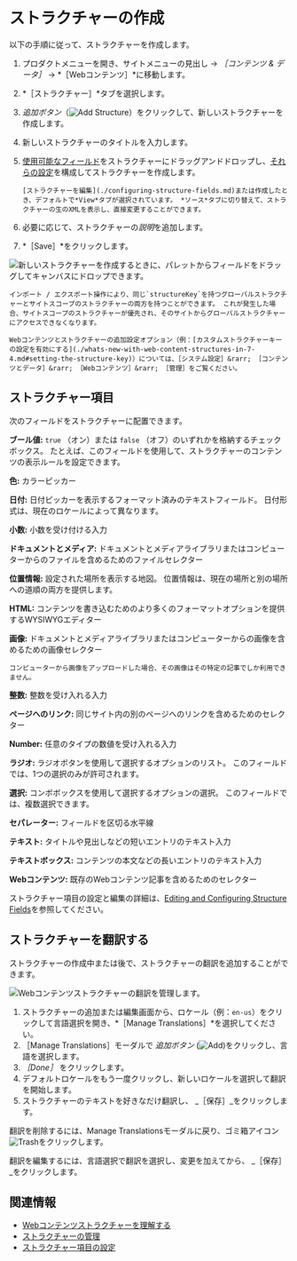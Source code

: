 # ストラクチャーの作成

以下の手順に従って、ストラクチャーを作成します。

1. プロダクトメニューを開き、サイトメニューの見出し &rarr; *［コンテンツ & データ］* &rarr; *［Webコンテンツ］*に移動します。
1. *［ストラクチャー］*タブを選択します。
1. *追加ボタン*（![Add Structure](../../../images/icon-add.png)）をクリックして、新しいストラクチャーを作成します。
1. 新しいストラクチャーのタイトルを入力します。
1. [使用可能なフィールド](#structure-fields)をストラクチャーにドラッグアンドドロップし、[それらの設定](./configuring-structure-fields.md#configurable-settings)を構成してストラクチャーを作成します。

    ```{tip}
    [ストラクチャーを編集](./configuring-structure-fields.md)または作成したとき、デフォルトで*View*タブが選択されています。 *ソース*タブに切り替えて、ストラクチャーの生のXMLを表示し、直接変更することができます。
    ```

1. 必要に応じて、ストラクチャーの*説明*を追加します。
1. *［Save］*をクリックします。

![新しいストラクチャーを作成するときに、パレットからフィールドをドラッグしてキャンバスにドロップできます。](./creating-structures/images/01.png)

```{warning}
インポート / エクスポート操作により、同じ`structureKey`を持つグローバルストラクチャーとサイトスコープのストラクチャーの両方を持つことができます。 これが発生した場合、サイトスコープのストラクチャーが優先され、そのサイトからグローバルストラクチャーにアクセスできなくなります。
```

```{tip}
Webコンテンツとストラクチャーの追加設定オプション（例：[カスタムストラクチャーキーの設定を有効にする](./whats-new-with-web-content-structures-in-7-4.md#setting-the-structure-key)）については、［システム設定］&rarr; ［コンテンツとデータ］&rarr; ［Webコンテンツ］&rarr; ［管理］をご覧ください。
```

## ストラクチャー項目

次のフィールドをストラクチャーに配置できます。

**ブール値:** `true` （オン）または `false` （オフ）のいずれかを格納するチェックボックス。 たとえば、このフィールドを使用して、ストラクチャーのコンテンツの表示ルールを設定できます。

**色:** カラーピッカー

**日付:** 日付ピッカーを表示するフォーマット済みのテキストフィールド。 日付形式は、現在のロケールによって異なります。

**小数:** 小数を受け付ける入力

**ドキュメントとメディア:** ドキュメントとメディアライブラリまたはコンピューターからのファイルを含めるためのファイルセレクター

**位置情報:** 設定された場所を表示する地図。 位置情報は、現在の場所と別の場所への道順の両方を提供します。

**HTML:** コンテンツを書き込むためのより多くのフォーマットオプションを提供するWYSIWYGエディター

**画像:** ドキュメントとメディアライブラリまたはコンピューターからの画像を含めるための画像セレクター

```{note}
コンピューターから画像をアップロードした場合、その画像はその特定の記事でしか利用できません。
```

**整数:** 整数を受け入れる入力

**ページへのリンク:** 同じサイト内の別のページへのリンクを含めるためのセレクター

**Number:** 任意のタイプの数値を受け入れる入力

**ラジオ:** ラジオボタンを使用して選択するオプションのリスト。 このフィールドでは、1つの選択のみが許可されます。

**選択:** コンボボックスを使用して選択するオプションの選択。 このフィールドでは、複数選択できます。

**セパレーター:** フィールドを区切る水平線

**テキスト:** タイトルや見出しなどの短いエントリのテキスト入力

**テキストボックス:** コンテンツの本文などの長いエントリのテキスト入力

**Webコンテンツ:** 既存のWebコンテンツ記事を含めるためのセレクター

ストラクチャー項目の設定と編集の詳細は、[Editing and Configuring Structure Fields](./configuring-structure-fields.md)を参照してください。

## ストラクチャーを翻訳する

ストラクチャーの作成中または後で、ストラクチャーの翻訳を追加することができます。

![Webコンテンツストラクチャーの翻訳を管理します。](./creating-structures/images/02.png)

1. ストラクチャーの追加または編集画面から、ロケール（例：`en-us`）をクリックして言語選択を開き、*［Manage Translations］*を選択してください。
1. ［Manage Translations］モーダルで *追加ボタン* (![Add](../../../images/icon-add.png))をクリックし、言語を選択します。
1. _［Done］_ をクリックします。
1. デフォルトロケールをもう一度クリックし、新しいロケールを選択して翻訳を開始します。
1. ストラクチャーのテキストを好きなだけ翻訳し、 _［保存］_をクリックします。

翻訳を削除するには、Manage Translationsモーダルに戻り、ゴミ箱アイコン ![Trash](../../../images/icon-trash.png)をクリックします。

翻訳を編集するには、言語選択で翻訳を選択し、変更を加えてから、 _［保存］_をクリックします。

## 関連情報

* [Webコンテンツストラクチャーを理解する](./understanding-web-content-structures.md)
* [ストラクチャーの管理](./managing-structures.md)
* [ストラクチャー項目の設定](./configuring-structure-fields.md)

